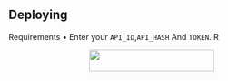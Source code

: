 
## Deploying
Requirements
• Enter your ```API_ID```,```API_HASH``` And ```TOKEN```. R
<p align="center"><a href="https://heroku.com/deploy?template=https://github.com/daveh566/nellyxmusic"> <img src="https://img.shields.io/badge/Deploy%20To%20Heroku-purple?style=for-the-badge&logo=heroku" width="220" height="38.45"/></a></p>
